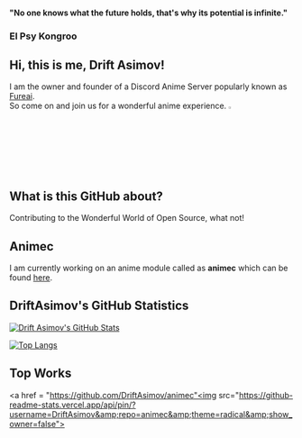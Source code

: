 #### "No one knows what the future holds, that's why its potential is infinite."

### El Psy Kongroo

## Hi, this is me, Drift Asimov!
I am the owner and founder of a Discord Anime Server popularly known as [Fureai](https://discord.gg/x3qAZV3).\
So come on and join us for a wonderful anime experience. <img src="https://45.media.tumblr.com/8258f16f2d3ec57e7bf9a7e44592e50c/tumblr_mu6m7zAM8k1s2r5vwo1_250.gif" width=3%>

## What is this GitHub about?
Contributing to the Wonderful World of Open Source, what not!

## Animec
I am currently working on an anime module called as **animec** which can be found [here](https://pypi.org/project/animec/).

## DriftAsimov's GitHub Statistics
[![Drift Asimov's GitHub Stats](https://github-readme-stats.vercel.app/api?username=driftasimov&show_icons=true&theme=radical&count_private=True)](https://github.com/anuraghazra/github-readme-stats)

[![Top Langs](https://github-readme-stats.vercel.app/api/top-langs/?username=driftasimov&layout=compact&theme=radical)](https://github.com/anuraghazra/github-readme-stats)

## Top Works
<a href = "https://github.com/DriftAsimov/animec"<img src="https://github-readme-stats.vercel.app/api/pin/?username=DriftAsimov&amp;repo=animec&amp;theme=radical&amp;show_owner=false"></a>
